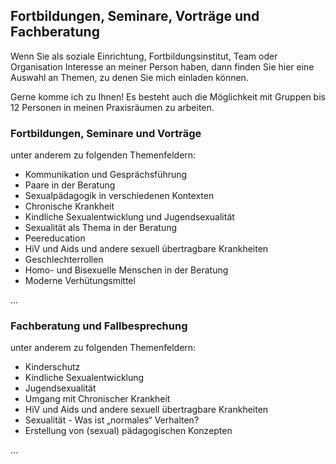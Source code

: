 ## Fortbildungen, Seminare, Vorträge und Fachberatung

Wenn Sie als soziale Einrichtung, Fortbildungsinstitut, Team oder Organisation
Interesse an meiner Person haben, dann finden Sie hier eine Auswahl an Themen, zu denen Sie mich einladen können.  

Gerne komme ich zu Ihnen! Es besteht auch die Möglichkeit mit Gruppen bis 12 Personen in meinen Praxisräumen zu arbeiten.

### Fortbildungen, Seminare und Vorträge  

unter anderem zu folgenden Themenfeldern:

* Kommunikation und Gesprächsführung
* Paare in der Beratung
* Sexualpädagogik in verschiedenen Kontexten
* Chronische Krankheit
* Kindliche Sexualentwicklung und Jugendsexualität
* Sexualität als Thema in der Beratung
* Peereducation
* HiV und Aids und andere sexuell übertragbare Krankheiten
* Geschlechterrollen
* Homo- und Bisexuelle Menschen in der Beratung
* Moderne Verhütungsmittel

...

### Fachberatung und Fallbesprechung

unter anderem zu folgenden Themenfeldern:

* Kinderschutz
* Kindliche Sexualentwicklung
* Jugendsexualität
* Umgang mit Chronischer Krankheit
* HiV und Aids und andere sexuell übertragbare Krankheiten
* Sexualität - Was ist „normales“ Verhalten?
* Erstellung von (sexual) pädagogischen Konzepten

...
